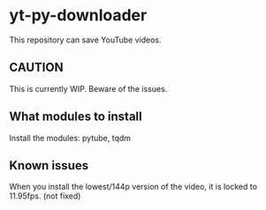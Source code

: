 # yt-py-downloader
This repository can save YouTube videos.

## CAUTION
This is currently WIP. Beware of the issues.

## What modules to install
Install the modules: pytube, tqdm

## Known issues
When you install the lowest/144p version of the video, it is locked to 11.95fps. (not fixed)
